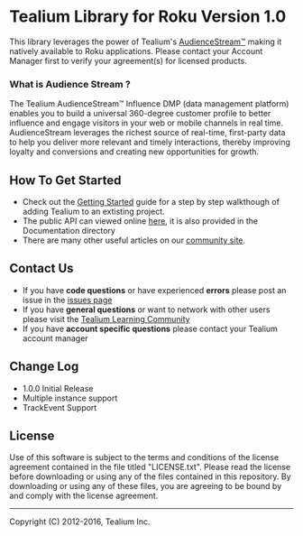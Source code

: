 # Tealium Library for Roku Version 1.0

This library leverages the power of Tealium's [AudienceStream™](http://tealium.com/products/audiencestream/) making it natively available to Roku applications. Please contact your Account Manager first to verify your agreement(s) for licensed products.

### What is Audience Stream ?

The Tealium AudienceStream™ Influence DMP (data management platform) enables you to build a universal 360-degree customer profile to better influence and engage visitors in your web or mobile channels in real time. AudienceStream leverages the richest source of real-time, first-party data to help you deliver more relevant and timely interactions, thereby improving loyalty and conversions and creating new opportunities for growth.

## How To Get Started

* Check out the [Getting Started](https://community.tealiumiq.com/t5/Mobile-Libraries/Mobile-150-Getting-Started-With-Roku) guide for a step by step walkthough of adding Tealium to an extisting project.  
* The public API can viewed online [here](http://tealium.github.io/tealium-roku/), it is also provided in the Documentation directory
* There are many other useful articles on our [community site](https://community.tealiumiq.com).

## Contact Us

* If you have **code questions** or have experienced **errors** please post an issue in the [issues page](../../issues)
* If you have **general questions** or want to network with other users please visit the [Tealium Learning Community](https://community.tealiumiq.com)
* If you have **account specific questions** please contact your Tealium account manager

## Change Log

- 1.0.0 Initial Release
- Multiple instance support
- TrackEvent Support


## License

Use of this software is subject to the terms and conditions of the license agreement contained in the file titled "LICENSE.txt".  Please read the license before downloading or using any of the files contained in this repository. By downloading or using any of these files, you are agreeing to be bound by and comply with the license agreement.


---
Copyright (C) 2012-2016, Tealium Inc.